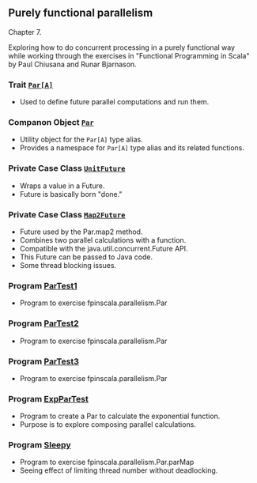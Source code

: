 ## Purely functional parallelism

Chapter 7.

Exploring how to do concurrent processing in a purely functional way<br>
while working through the exercises in "Functional Programming in Scala"<br>
by Paul Chiusana and Runar Bjarnason.

### Trait [`Par[A]`](https://github.com/grscheller/scheller-linux-archive/blob/master/fpinscala/src/main/scala/fpinscala/parallelism/Par.scala#L10-L13)
* Used to define future parallel computations and run them.

### Companon Object [`Par`](https://github.com/grscheller/scheller-linux-archive/blob/master/fpinscala/src/main/scala/fpinscala/parallelism/Par.scala#L15-L216)
* Utility object for the `Par[A]` type alias.
* Provides a namespace for `Par[A]` type alias and its related functions. 

### Private Case Class [`UnitFuture`](https://github.com/grscheller/scheller-linux-archive/blob/master/fpinscala/src/main/scala/fpinscala/parallelism/Par.scala#L218-L230)
* Wraps a value in a Future.
* Future is basically born "done."

### Private Case Class [`Map2Future`](https://github.com/grscheller/scheller-linux-archive/blob/master/fpinscala/src/main/scala/fpinscala/parallelism/Par.scala#L232-L392)
* Future used by the Par.map2 method.
* Combines two parallel calculations with a function.
* Compatible with the java.util.concurrent.Future API.
* This Future can be passed to Java code.
* Some thread blocking issues.

### Program [ParTest1](exerciseCode/ParTest1.scala)
* Program to exercise fpinscala.parallelism.Par 

### Program [ParTest2](exerciseCode/ParTest2.scala)
* Program to exercise fpinscala.parallelism.Par 

### Program [ParTest3](exerciseCode/ParTest3.scala)
* Program to exercise fpinscala.parallelism.Par

### Program [ExpParTest](exerciseCode/ExpParTest.scala)
* Program to create a Par to calculate the exponential function.
* Purpose is to explore composing parallel calculations.

### Program [Sleepy](exerciseCode/Sleepy.scala)
* Program to exercise fpinscala.parallelism.Par.parMap
* Seeing effect of limiting thread number without deadlocking.
